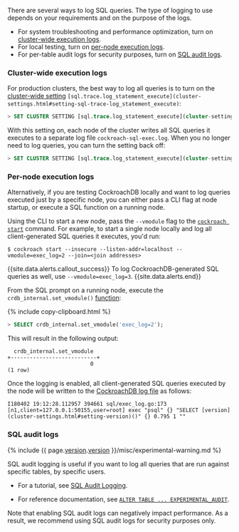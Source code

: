 There are several ways to log SQL queries. The type of logging to use depends on your requirements and on the purpose of the logs.

- For system troubleshooting and performance optimization, turn on [cluster-wide execution logs](#cluster-wide-execution-logs).
- For local testing, turn on [per-node execution logs](#per-node-execution-logs).
- For per-table audit logs for security purposes, turn on [SQL audit logs](#sql-audit-logs).

### Cluster-wide execution logs

For production clusters, the best way to log all queries is to turn on the [cluster-wide setting](cluster-settings.html) `[sql.trace.log_statement_execute](cluster-settings.html#setting-sql-trace-log_statement_execute)`:

~~~ sql
> SET CLUSTER SETTING [sql.trace.log_statement_execute](cluster-settings.html#setting-sql-trace-log_statement_execute) = true;
~~~

With this setting on, each node of the cluster writes all SQL queries it executes to a separate log file `cockroach-sql-exec.log`. When you no longer need to log queries, you can turn the setting back off:

~~~ sql
> SET CLUSTER SETTING [sql.trace.log_statement_execute](cluster-settings.html#setting-sql-trace-log_statement_execute) = false;
~~~

### Per-node execution logs

Alternatively, if you are testing CockroachDB locally and want to log queries executed just by a specific node, you can either pass a CLI flag at node startup, or execute a SQL function on a running node.

Using the CLI to start a new node, pass the `--vmodule` flag to the [`cockroach start`](cockroach-start.html) command. For example, to start a single node locally and log all client-generated SQL queries it executes, you'd run:

~~~ shell
$ cockroach start --insecure --listen-addr=localhost --vmodule=exec_log=2 --join=<join addresses>
~~~

{{site.data.alerts.callout_success}}
To log CockroachDB-generated SQL queries as well, use `--vmodule=exec_log=3`.
{{site.data.alerts.end}}

From the SQL prompt on a running node, execute the `crdb_internal.set_vmodule()` [function](functions-and-operators.html):

{% include copy-clipboard.html %}
~~~ sql
> SELECT crdb_internal.set_vmodule('exec_log=2');
~~~

This will result in the following output:

~~~
  crdb_internal.set_vmodule
+---------------------------+
                          0
(1 row)
~~~

Once the logging is enabled, all client-generated SQL queries executed by the node will be written to the [CockroachDB log file](debug-and-error-logs.html) as follows:

~~~
I180402 19:12:28.112957 394661 sql/exec_log.go:173  [n1,client=127.0.0.1:50155,user=root] exec "psql" {} "SELECT [version](cluster-settings.html#setting-version)()" {} 0.795 1 ""
~~~

### SQL audit logs

{% include {{ page.[version](cluster-settings.html#setting-version).[version](cluster-settings.html#setting-version) }}/misc/experimental-warning.md %}

SQL audit logging is useful if you want to log all queries that are run against specific tables, by specific users.

- For a tutorial, see [SQL Audit Logging](sql-audit-logging.html).

- For reference documentation, see [`ALTER TABLE ... EXPERIMENTAL_AUDIT`](experimental-audit.html).

Note that enabling SQL audit logs can negatively impact performance. As a result, we recommend using SQL audit logs for security purposes only.

